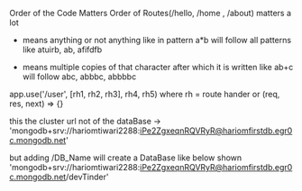 Order of the Code Matters
Order of Routes(/hello, /home , /about) matters a lot
* means anything or not anything like in pattern a*b will follow all patterns like atuirb, ab, afifdfb
+ means multiple copies of that character after which it is written like ab+c will follow abc, abbbc, abbbbc 


app.use('/user', [rh1, rh2, rh3], rh4, rh5) where rh = route hander or (req, res, next) => {}

this the cluster url not of the dataBase -> 'mongodb+srv://hariomtiwari2288:iPe2ZgxeqnRQVRyR@hariomfirstdb.egr0c.mongodb.net'

but adding /DB_Name will create a DataBase like below shown
'mongodb+srv://hariomtiwari2288:iPe2ZgxeqnRQVRyR@hariomfirstdb.egr0c.mongodb.net/devTinder'